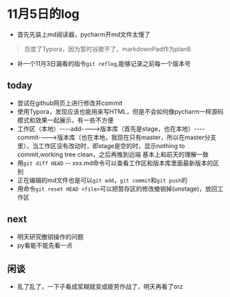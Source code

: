 # 11月5日的log
+ 首先先装上md阅读器，pycharm开md文件太慢了
> 百度了Typora，因为暂时谷歌不了，markdownPad作为planB
+ 补一个11月3日漏看的指令`git reflog`,能够记录之前每一个版本号
## today
+ 尝试在github网页上进行修改并commit
+ 使用Typora，发现应该也能用来写HTML，但是不会如何像pycharm一样源码模式和效果一起展示，有一些不方便
+ 工作区（本地）----add---->版本库（首先是stage，也在本地）----commit---->版本库（也在本地，我现在只有master，所以在master分支里），当工作区没有改动时，即stage是空的时，显示nothing to commit,working tree clean，之后再推到远端
  基本上和前天的理解一致
+ 用`git diff HEAD` -- xxx.md命令可以查看工作区和版本库里面最新版本的区别
+ 正在编辑的md文件也是可以`git add`，`git commit`和`git push`的
+ 用命令`git reset HEAD <file>`可以把暂存区的修改撤销掉(unstage)，放回工作区
## next
+ 明天研究撤销操作的问题
+ py看能不能先看一点
## 闲谈
+ 乱了乱了，一下子看成浆糊就变成疲劳作战了，明天再看了orz